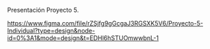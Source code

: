 Presentación Proyecto 5.


https://www.figma.com/file/rZSjfg9gGcgaJ3RGSXK5V6/Proyecto-5-Individual?type=design&node-id=0%3A1&mode=design&t=EDHl6hSTUOmwwbnL-1
